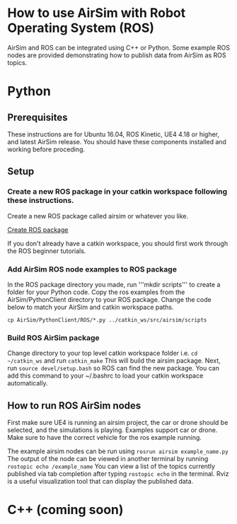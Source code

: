 # How to use AirSim with Robot Operating System (ROS)

AirSim and ROS can be integrated using C++ or Python.  Some example ROS nodes are provided demonstrating how to publish
data from AirSim as ROS topics.

# Python

## Prerequisites

These instructions are for Ubuntu 16.04, ROS Kinetic, UE4 4.18 or higher, and latest AirSim release.
You should have these components installed and working before proceding.

## Setup


### Create a new ROS package in your catkin workspace following these instructions.  

Create a new ROS package called airsim or whatever you like.

[Create ROS package](http://wiki.ros.org/ROS/Tutorials/CreatingPackage)

If you don't already have a catkin workspace, you should first work through the ROS beginner tutorials.

### Add AirSim ROS node examples to ROS package

In the ROS package directory you made, run '''mkdir scripts''' to create a folder for your Python code.
Copy the ros examples from the AirSim/PythonClient directory to your ROS package. Change the code below to match
your AirSim and catkin workspace paths.

```cp AirSim/PythonClient/ROS/*.py ../catkin_ws/src/airsim/scripts```


### Build ROS AirSim package

Change directory to your top level catkin workspace folder i.e. ```cd ~/catkin_ws```  and run ```catkin_make```
This will build the airsim package.  Next, run ```source devel/setup.bash``` so ROS can find the new package.
You can add this command to your ~/.bashrc to load your catkin workspace automatically.

## How to run ROS AirSim nodes

First make sure UE4 is running an airsim project, the car or drone should be selected, and the simulations is playing.
Examples support car or drone.  Make sure to have the correct vehicle for the ros example running. 

The example airsim nodes can be run using ```rosrun airsim example_name.py``` The output of the node 
can be viewed in another terminal by running ```rostopic echo /example_name```  You can view a list of the
topics currently published via tab completion after typing ```rostopic echo``` in the terminal.
Rviz is a useful visualization tool that can display the published data. 

# C++ (coming soon)
